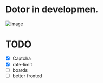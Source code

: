 # Dotor in developmen.

![image](https://user-images.githubusercontent.com/69026987/204405044-08c2500f-0044-4e26-af77-30fbc0ac2edf.png)


# TODO

- [x] Captcha
- [x] rate-limit
- [ ] boards
- [ ] better fronted
